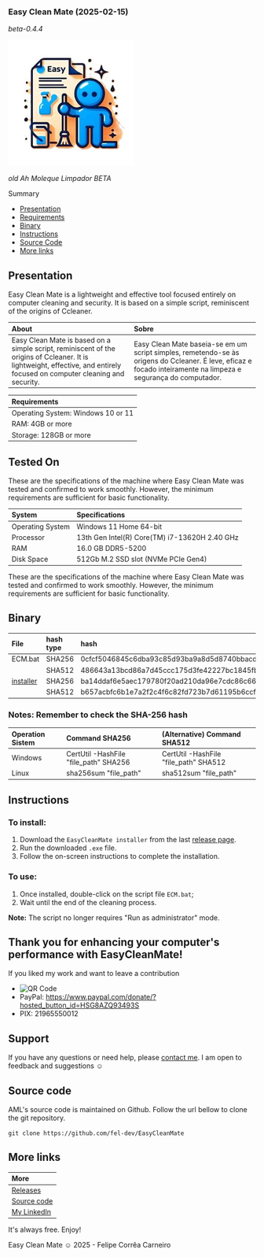### Easy Clean Mate (2025-02-15) 
_beta-0.4.4_

![Logo](./assets/img/logo.png)

_old Ah Moleque Limpador BETA_

Summary
 - [Presentation](#presentation)
 - [Requirements](#requirements)
 - [Binary](#binary)
 - [Instructions](#instructions)
 - [Source Code](#source-code)
 - [More links](#more-links)

## Presentation 

Easy Clean Mate is a lightweight and effective tool focused entirely on computer cleaning and security. It is based on a simple script, reminiscent of the origins of Ccleaner.


| About|Sobre |
| :---|:--- |
| Easy Clean Mate is based on a simple script, reminiscent of the origins of Ccleaner. It is lightweight, effective, and entirely focused on computer cleaning and security. | Easy Clean Mate baseia-se em um script simples, remetendo-se às origens do Ccleaner. É leve, eficaz e focado inteiramente na limpeza e segurança do computador. |


| Requirements | 
| :--- |
| Operating System: Windows 10 or 11 |
| RAM: 4GB or more |
| Storage: 128GB or more |

## Tested On

These are the specifications of the machine where Easy Clean Mate was tested and confirmed to work smoothly. However, the minimum requirements are sufficient for basic functionality.

| System | Specifications |
| :--- | :--- |
| Operating System | Windows 11 Home 64-bit |
| Processor | 13th Gen Intel(R) Core(TM) i7-13620H 2.40 GHz |
| RAM | 16.0 GB DDR5-5200 |
| Disk Space | 512Gb M.2 SSD slot (NVMe PCIe Gen4) |

These are the specifications of the machine where Easy Clean Mate was tested and confirmed to work smoothly. However, the minimum requirements are sufficient for basic functionality.


## Binary

| File | hash type | hash |
| :-- | :-- | :-- |
| ECM.bat    | SHA256 | 0cfcf5046845c6dba93c85d93ba9a8d5d8740bbacdab37f673141685a5978813 |
|    | SHA512 | 486643a13bcd86a7d45ccc175d3fe42227bc1845fbc3d103c32233821f3fe21a92fcac696ebae5b3a71f4b60b9617d2862e49574c0b648fe3e06bc83fe6de094 |
| [installer](https://github.com/fel-dev/EasyCleanMate/releases/download/0.4.4/installer.exe)         | SHA256 | ba14ddaf6e5aec179780f20ad210da96e7cdc86c6611e61eadbc14e1048122f7 |
|          | SHA512 |b657acbfc6b1e7a2f2c4f6c82fd723b7d61195b6ccf11ff99f86c519d6d487f1305670684eb67bb3377bc27eb8b8b0d687df618501faeb1f5900093a589a1733 |


### Notes: **Remember to check the SHA-256 hash**
| Operation Sistem | Command SHA256 | (Alternative) Command SHA512 |
| :-- | :-- | :-- |
| Windows | CertUtil -HashFile "file_path" SHA256| CertUtil -HashFile "file_path" SHA512 |
| Linux | sha256sum "file_path" | sha512sum "file_path" |

## Instructions

### To install:

1. Download the `EasyCleanMate installer` from the last [release page](https://github.com/fel-dev/EasyCleanMate/releases).
2. Run the downloaded `.exe` file.
3. Follow the on-screen instructions to complete the installation.

### To use:

1. Once installed, double-click on the script file `ECM.bat`;
2. Wait until the end of the cleaning process.

**Note:** The script no longer requires "Run as administrator" mode.

## Thank you for enhancing your computer's performance with EasyCleanMate!

If you liked my work and want to leave a contribution
- ![QR Code](assets/img/QR%20Code.png)
- PayPal: https://www.paypal.com/donate/?hosted_button_id=HSG8AZQ93493S 
- PIX: 21965550012

## Support
If you have any questions or need help, please [contact me](https://fel-dev.github.io/Projetos/assets/html/index-en.html#contato). I am open to feedback and suggestions ☺



## Source code
AML's source code is maintained on Github. Follow the url bellow to clone the git repository.

    git clone https://github.com/fel-dev/EasyCleanMate

## More links

| More |
| :--- |
| [Releases](https://github.com/fel-dev/EasyCleanMate/releases)|
| [Source code](https://github.com/fel-dev/EasyCleanMate)  |
| [My LinkedIn](https://www.linkedin.com/in/felipe-carneiro-dev) |

It's always free. Enjoy!

Easy Clean Mate ☺ 2025 - Felipe Corrêa Carneiro
